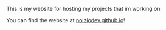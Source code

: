 This is my website for hosting my projects that im working on

You can find the website at [nolziodev.github.io](https://nolziodev.github.io)!
